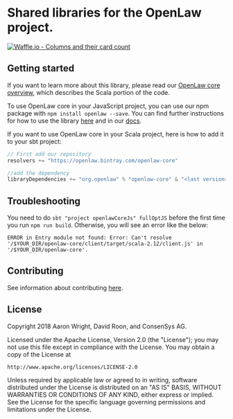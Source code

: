# Shared libraries for the OpenLaw project.

[![Waffle.io - Columns and their card count](https://badge.waffle.io/openlawteam/openlaw-core.svg?columns=all)](https://waffle.io/openlawteam/openlaw-core)

## Getting started
If you want to learn more about this library, please read our [OpenLaw core overview](https://docs.openlaw.io/openlaw-core/), which describes the Scala portion of the code.

To use OpenLaw core in your JavaScript project, you can use our npm package with 
`npm install openlaw --save`. You can find further instructions for how to use the library [here](npm.README.md) and in our [docs](https://docs.openlaw.io).

If you want to use OpenLaw core in your Scala project, here is how to add it to your sbt project:

```scala
// First add our repository 
resolvers += "https://openlaw.bintray.com/openlaw-core"

//add the dependency
libraryDependencies += "org.openlaw" % "openlaw-core" & "<last version>"

```

## Troubleshooting 

You need to do `sbt "project openlawCoreJs" fullOptJS` before the first time you run `npm run build`. Otherwise, you will see an error like the below:

```
ERROR in Entry module not found: Error: Can't resolve '/$YOUR_DIR/openlaw-core/client/target/scala-2.12/client.js' in '/$YOUR_DIR/openlaw-core'.
```

## Contributing 

See information about contributing [here](CONTRIBUTING.md).

## License

Copyright 2018 Aaron Wright, David Roon, and ConsenSys AG.

Licensed under the Apache License, Version 2.0 (the "License");
you may not use this file except in compliance with the License.
You may obtain a copy of the License at

    http://www.apache.org/licenses/LICENSE-2.0

Unless required by applicable law or agreed to in writing, software
distributed under the License is distributed on an "AS IS" BASIS,
WITHOUT WARRANTIES OR CONDITIONS OF ANY KIND, either express or implied.
See the License for the specific language governing permissions and
limitations under the License.
